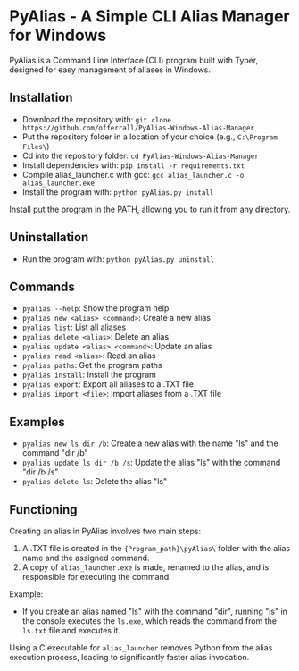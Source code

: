 # PyAlias - A Simple CLI Alias Manager for Windows

PyAlias is a Command Line Interface (CLI) program built with Typer, designed for easy management of aliases in Windows.

## Installation

- Download the repository with: `git clone https://github.com/offerrall/PyAlias-Windows-Alias-Manager`
- Put the repository folder in a location of your choice (e.g., `C:\Program Files\`)
- Cd into the repository folder: `cd PyAlias-Windows-Alias-Manager`
- Install dependencies with: `pip install -r requirements.txt`
- Compile alias_launcher.c with gcc: `gcc alias_launcher.c -o alias_launcher.exe`
- Install the program with: `python pyAlias.py install`

Install put the program in the PATH, allowing you to run it from any directory.

## Uninstallation

- Run the program with: `python pyAlias.py uninstall`

## Commands

- `pyalias --help`: Show the program help
- `pyalias new <alias> <command>`: Create a new alias
- `pyalias list`: List all aliases
- `pyalias delete <alias>`: Delete an alias
- `pyalias update <alias> <command>`: Update an alias
- `pyalias read <alias>`: Read an alias
- `pyalias paths`: Get the program paths
- `pyalias install`: Install the program
- `pyalias export`: Export all aliases to a .TXT file
- `pyalias import <file>`: Import aliases from a .TXT file


## Examples
- `pyalias new ls dir /b`: Create a new alias with the name "ls" and the command "dir /b"
- `pyalias update ls dir /b /s`: Update the alias "ls" with the command "dir /b /s"
- `pyalias delete ls`: Delete the alias "ls"



## Functioning

Creating an alias in PyAlias involves two main steps:

1. A .TXT file is created in the `{Program_path}\pyAlias\` folder with the alias name and the assigned command.
2. A copy of `alias_launcher.exe` is made, renamed to the alias, and is responsible for executing the command.

Example:
- If you create an alias named "ls" with the command "dir", running "ls" in the console executes the `ls.exe`, which reads the command from the `ls.txt` file and executes it.


Using a C executable for `alias_launcher` removes Python from the alias execution process, leading to significantly faster alias invocation.
